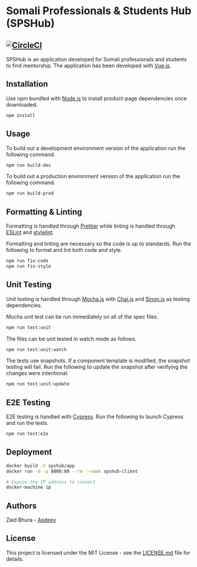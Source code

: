 # Somali Professionals & Students Hub (SPSHub)

## [![CircleCI](https://circleci.com/gh/asdeev/spshub-ui.svg?style=svg&circle-token=283eca03c1740c3cff6774a1a9e334020592b34a)](https://circleci.com/gh/asdeev/spshub-ui)

SPSHub is an application developed for Somali professionals and students to find mentorship. The application has been developed with [Vue.js](https://vuejs.org/).

## Installation

Use npm bundled with [Node.js](https://nodejs.org/en/) to install product-page dependencies once downloaded.

```bash
npm install
```

## Usage

To build out a development environment version of the application run the following command.

```bash
npm run build-dev
```

To build out a production environment version of the application run the following command.

```bash
npm run build-prod
```

## Formatting & Linting

Formatting is handled through [Prettier](https://prettier.io/) while linting is handled through [ESLint](https://eslint.org/) and [stylelint](https://stylelint.io/).

Formatting and linting are necessary so the code is up to standards. Run the following to format and lint both code and style.

```bash
npm run fix-code
npm run fix-style
```

## Unit Testing

Unit testing is handled through [Mocha.js](https://mochajs.org/) with [Chai.js](https://www.chaijs.com/) and [Sinon.js](https://sinonjs.org/) as testing dependencies.

Mocha unit test can be run immediately on all of the spec files.

```bash
npm run test:unit
```

The files can be unit tested in watch mode as follows.

```bash
npm run test:unit:watch
```

The tests use snapshots. If a component template is modified, the snapshot testing will fail. Run the following to update the snapshot after verifying the changes were intentional.

```bash
npm run test:unit:update
```

## E2E Testing

E2E testing is handled with [Cypress](https://www.cypress.io/). Run the following to launch Cypress and run the tests.

```bash
npm run test:e2e
```

## Deployment

```bash
docker build -t spshub/app
docker run -d -p 8080:80 --rm --name spshub-client

# Expose the IP address to connect
docker-machine ip
```

## Authors

Zaid Bhura - [Asdeev](https://github.com/asdeev)

## License

This project is licensed under the MIT License - see the [LICENSE.md](https://github.com/asdeev/spshub/blob/master/LICENSE.md) file for details.
